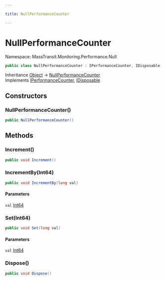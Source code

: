 ```yaml
---

title: NullPerformanceCounter

---
```


# NullPerformanceCounter

Namespace: MassTransit.Monitoring.Performance.Null

```csharp
public class NullPerformanceCounter : IPerformanceCounter, IDisposable
```

Inheritance [Object](https://learn.microsoft.com/en-us/dotnet/api/system.object) → [NullPerformanceCounter](../masstransit-monitoring-performance-null/nullperformancecounter)<br/>
Implements [IPerformanceCounter](../masstransit-monitoring-performance/iperformancecounter), [IDisposable](https://learn.microsoft.com/en-us/dotnet/api/system.idisposable)

## Constructors

### **NullPerformanceCounter()**

```csharp
public NullPerformanceCounter()
```

## Methods

### **Increment()**

```csharp
public void Increment()
```

### **IncrementBy(Int64)**

```csharp
public void IncrementBy(long val)
```

#### Parameters

`val` [Int64](https://learn.microsoft.com/en-us/dotnet/api/system.int64)<br/>

### **Set(Int64)**

```csharp
public void Set(long val)
```

#### Parameters

`val` [Int64](https://learn.microsoft.com/en-us/dotnet/api/system.int64)<br/>

### **Dispose()**

```csharp
public void Dispose()
```

